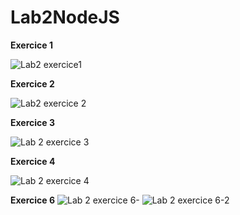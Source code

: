 # Lab2NodeJS
**Exercice 1**

![Lab2 exercice1](https://user-images.githubusercontent.com/77453496/195938563-6e10a541-cca7-4fda-95a1-bd994975697a.png)

**Exercice 2**

![Lab2 exercice 2](https://user-images.githubusercontent.com/77453496/195940007-862b1c04-1b47-4076-8473-a218f11129f9.gif)

**Exercice 3**

![Lab 2 exercice 3](https://user-images.githubusercontent.com/77453496/195939137-21bb7433-596f-4dda-b135-c0e59faae6e2.png)

**Exercice 4**

![Lab 2 exercice 4](https://user-images.githubusercontent.com/77453496/195939150-4c8cec82-8c65-4f5d-9974-2380707ac383.png)

**Exercice 6**
![Lab 2 exercice 6-](https://user-images.githubusercontent.com/77453496/195939182-80e50950-309f-44c6-b95d-55318ab29391.png)
![Lab 2 exercice 6-2](https://user-images.githubusercontent.com/77453496/195939200-9e9224d6-45c3-433a-8674-a4d17e19fee8.png)
